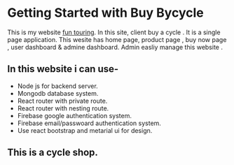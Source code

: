 # Getting Started with Buy Bycycle

This is my website [fun touring](https://fun-touring.web.app).
In this site, client buy a cycle . It is a single page application. This wesite has home page, product page , buy now page , user dashboard & admine dashboard.
Admin easliy manage this website .

## In this website i can use-
* Node js for backend server.
* Mongodb database system.
* React router with private route.
* React router with nesting route.
* Firebase google authentication system.
* Firebase email/passwoard authentication system.
* Use react bootstrap and metarial ui for design.
## This is a cycle shop.